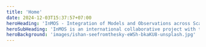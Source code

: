 ```yaml
---
title: 'Home'
date: 2024-12-03T15:37:57+07:00
heroHeading: 'InMOS - Integration of Models and Observations across Scales'
heroSubHeading: 'InMOS is an international collaborative project with the primary objective to produce a robust global synthesis of the cycling, redistribution and storage of carbon, O<sub>2</sub>, and heat in the ocean since pre-industrial times.'
heroBackground: 'images/ishan-seefromthesky-eWSh-bkaKU8-unsplash.jpg'
---
```

